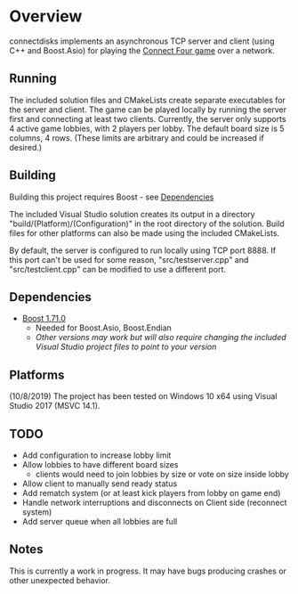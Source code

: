 # Overview

connectdisks implements an asynchronous TCP server and client (using C++ and Boost.Asio) for playing the [Connect Four game](https://en.wikipedia.org/wiki/Connect_Four) over
a network.

## Running

The included solution files and CMakeLists create separate executables for the server and client. The game can be played locally
by running the server first and connecting at least two clients.
Currently, the server only supports 4 active game lobbies, with 2 players per lobby. The default board size is 5 columns, 4 rows. 
(These limits are arbitrary and could be increased if desired.)

## Building

Building this project requires Boost - see [Dependencies](#dependencies)

The included Visual Studio solution creates its output in a directory "build/(Platform)/(Configuration)" in the root directory 
of the solution. 
Build files for other platforms can also be made using the included CMakeLists.

By default, the server is configured to run locally using TCP port 8888. If this port can't be used for some reason, "src/testserver.cpp" 
and "src/testclient.cpp" can be modified to use a different port.

## Dependencies

- [Boost 1.71.0](https://www.boost.org/users/history/version_1_71_0.html)
    - Needed for Boost.Asio, Boost.Endian
    - *Other versions may work but will also require changing the included Visual Studio project files to point to your version*
    
## Platforms

(10/8/2019) The project has been tested on Windows 10 x64 using Visual Studio 2017 (MSVC 14.1).

## TODO
- Add configuration to increase lobby limit
- Allow lobbies to have different board sizes
    - clients would need to join lobbies by size or vote on size inside lobby
- Allow client to manually send ready status
- Add rematch system (or at least kick players from  lobby on game end)
- Handle network interruptions and disconnects on Client side (reconnect system)
- Add server queue when all lobbies are full

## Notes

This is currently a work in progress. It may have bugs producing crashes or other unexpected behavior. 
